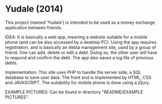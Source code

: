 # Yudale (2014)

This project (named 'Yudale') is intended to be used as a money exchange application between friends.

IDEA: 
It is basically a web app, meaning a website suitable for a mobile phone (and can be also accessed by a desktop PC).
Using the app requires registration, and is basically an debta management site, used by a group of friend.
One can add, delete or edit a debt. Doing so, the other user will have to respond and confirm the debt.
The app also saves a log file of previous debts.

Implementation:
This site uses PHP to handle the server side, a SQL database to save user data.
The front end is implemented by HTML, CSS and JAVASCRIPT.
The suitability for mobile phone is done using a jQury.

EXAMPLE PICTURES:
Can be found in directory "README/EXAMPLE PICTURES".

